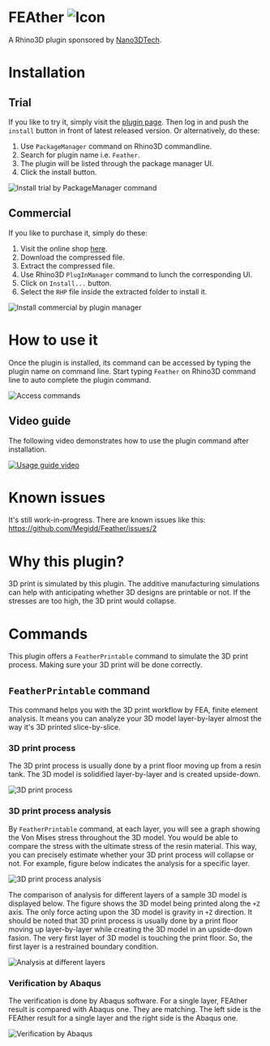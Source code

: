 # FEAther ![Icon](./RhinoCommon/pkg/dist/icon.svg)

A Rhino3D plugin sponsored by [Nano3DTech](https://nano3dtech.com/).

# Installation

## Trial

If you like to try it, simply visit the [plugin page](https://www.food4rhino.com/en/app/feather). Then log in and push the `install` button in front of latest released version. Or alternatively, do these:

1. Use `PackageManager` command on Rhino3D commandline.
1. Search for plugin name i.e. `Feather`.
1. The plugin will be listed through the package manager UI.
1. Click the install button.

![Install trial by `PackageManager` command](RhinoCommon/doc/install-package-manager.svg "Install trial via `PackageManager` command")

## Commercial

If you like to purchase it, simply do these:

1. Visit the online shop [here](https://www.patreon.com/Megidd/shop).
1. Download the compressed file.
1. Extract the compressed file.
1. Use Rhino3D `PlugInManager` command to lunch the corresponding UI.
1. Click on `Install...` button.
1. Select the `RHP` file inside the extracted folder to install it.

![Install commercial by plugin manager](RhinoCommon/doc/install-plugin-manager.svg "Install commercial by plugin manager")

# How to use it

Once the plugin is installed, its command can be accessed by typing the plugin name on command line. Start typing `Feather` on Rhino3D command line to auto complete the plugin command.

![Access commands](RhinoCommon/doc/commands.svg "How to access plugin command")

## Video guide

The following video demonstrates how to use the plugin command after installation.

[![Usage guide video](http://img.youtube.com/vi/_UDrNsUkYzo/0.jpg)](https://youtu.be/_UDrNsUkYzo "Usage guide video")

# Known issues

It's still work-in-progress. There are known issues like this: https://github.com/Megidd/Feather/issues/2

# Why this plugin?

3D print is simulated by this plugin. The additive manufacturing simulations can help with anticipating whether 3D designs are printable or not. If the stresses are too high, the 3D print would collapse.

# Commands

This plugin offers a `FeatherPrintable` command to simulate the 3D print process. Making sure your 3D print will be done correctly.

## `FeatherPrintable` command

This command helps you with the 3D print workflow by FEA, finite element analysis. It means you can analyze your 3D model layer-by-layer almost the way it's 3D printed slice-by-slice.

### 3D print process

The 3D print process is usually done by a print floor moving up from a resin tank. The 3D model is solidified layer-by-layer and is created upside-down.

![3D print process]( RhinoCommon/doc/3D-print-process.svg "3D print process")

### 3D print process analysis

By `FeatherPrintable` command, at each layer, you will see a graph showing the Von Mises stress throughout the 3D model. You would be able to compare the stress with the ultimate stress of the resin material. This way, you can precisely estimate whether your 3D print process will collapse or not. For example, figure below indicates the analysis for a specific layer.

![3D print process analysis]( RhinoCommon/doc/3D-print-process-analysis.svg "3D print process analysis")

The comparison of analysis for different layers of a sample 3D model is displayed below. The figure shows the 3D model being printed along the `+Z` axis. The only force acting upon the 3D model is gravity in `+Z` direction. It should be noted that 3D print process is usually done by a print floor moving up layer-by-layer while creating the 3D model in an upside-down fasion. The very first layer of 3D model is touching the print floor. So, the first layer is a restrained boundary condition.

![Analysis at different layers]( RhinoCommon/doc/3d-print-process-analysis-compare.svg "Analysis at different layers")

### Verification by Abaqus

The verification is done by Abaqus software. For a single layer, FEAther result is compared with Abaqus one. They are matching. The left side is the FEAther result for a single layer and the right side is the Abaqus one.

![Verification by Abaqus]( RhinoCommon/doc/Abaqus-verification.svg "Verification by Abaqus")
